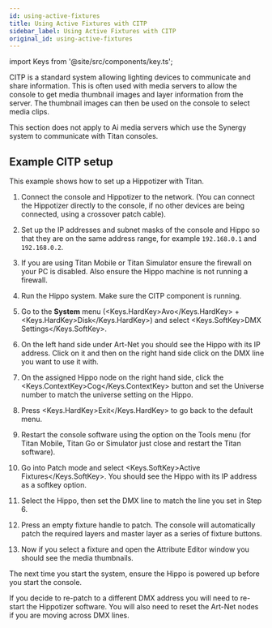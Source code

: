 ```yaml
---
id: using-active-fixtures
title: Using Active Fixtures with CITP
sidebar_label: Using Active Fixtures with CITP
original_id: using-active-fixtures
---
```


import Keys from '@site/src/components/key.ts';

CITP is a standard system allowing lighting devices to communicate and
share information. This is often used with media servers to allow the
console to get media thumbnail images and layer information from the
server. The thumbnail images can then be used on the console to select
media clips.

This section does not apply to Ai media servers which use the Synergy
system to communicate with Titan consoles.

Example CITP setup
------------------

This example shows how to set up a Hippotizer with Titan.

1. Connect the console and Hippotizer to the network. (You can connect
the Hippotizer directly to the console, if no other devices are being
connected, using a crossover patch cable).

2. Set up the IP addresses and subnet masks of the console and Hippo so
that they are on the same address range, for example `192.168.0.1` and
`192.168.0.2`.

3. If you are using Titan Mobile or Titan Simulator ensure the firewall
on your PC is disabled. Also ensure the Hippo machine is not running a
firewall.

4. Run the Hippo system. Make sure the CITP component is running.

5. Go to the **System** menu (<Keys.HardKey>Avo</Keys.HardKey> + <Keys.HardKey>Disk</Keys.HardKey>) and select <Keys.SoftKey>DMX Settings</Keys.SoftKey>.

6. On the left hand side under Art-Net you should see the Hippo with
its IP address. Click on it and then on the right hand side click on the
DMX line you want to use it with.

7. On the assigned Hippo node on the right hand side, click the <Keys.ContextKey>Cog</Keys.ContextKey> button and
set the Universe number to match the universe setting on the Hippo.

8. Press <Keys.HardKey>Exit</Keys.HardKey> to go back to the default menu.

9. Restart the console software using the option on the Tools menu (for
Titan Mobile, Titan Go or Simulator just close and restart the Titan
software).

10. Go into Patch mode and select <Keys.SoftKey>Active Fixtures</Keys.SoftKey>. You should see
the Hippo with its IP address as a softkey option.

11. Select the Hippo, then set the DMX line to match the line you set
in Step 6.

12. Press an empty fixture handle to patch. The console will
automatically patch the required layers and master layer as a series of
fixture buttons.

13. Now if you select a fixture and open the Attribute Editor window
you should see the media thumbnails.

The next time you start the system, ensure the Hippo is powered up
before you start the console.

If you decide to re-patch to a different DMX address you will need to
re-start the Hippotizer software. You will also need to reset the
Art-Net nodes if you are moving across DMX lines.
